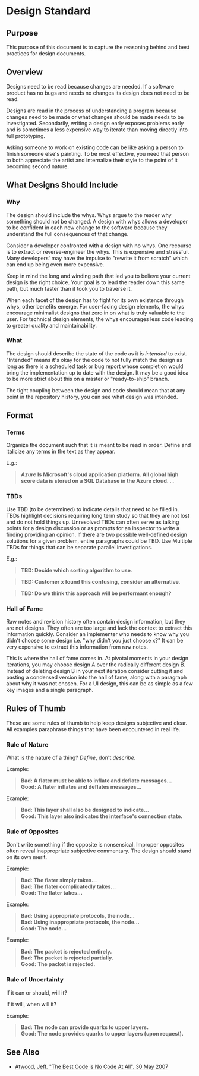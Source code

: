 # Design Standard

## Purpose
This purpose of this document is to capture the reasoning behind and best practices for design documents.

## Overview
Designs need to be read because changes are needed. If a software product has no bugs and needs no changes its design does not need to be read.

Designs are read in the process of understanding a program because changes need to be made or what changes should be made needs to be investigated. Secondarily, writing a design early exposes problems early and is sometimes a less expensive way to iterate than moving directly into full prototyping.

Asking someone to work on existing code can be like asking a person to finish someone else's painting. To be most effective, you need that person to both appreciate the artist and internalize their style to the point of it becoming second nature.

## What Designs Should Include

### Why
The design should include the whys. Whys argue to the reader why something should not be changed. A design with whys allows a developer to be confident in each new change to the software because they understand the full consequences of that change.

Consider a developer confronted with a design with no whys. One recourse is to extract or reverse-engineer the whys. This is expensive and stressful. Many developers' may have the impulse to "rewrite it from scratch" which can end up being even more expensive.

Keep in mind the long and winding path that led you to believe your current design is the right choice. Your goal is to lead the reader down this same path, but much faster than it took you to traverse it.

When each facet of the design has to fight for its own existence through whys, other benefits emerge. For user-facing design elements, the whys encourage minimalist designs that zero in on what is truly valuable to the user. For technical design elements, the whys encourages less code leading to greater quality and maintainability.

### What
The design should describe the state of the code as it is *intended* to exist. "Intended" means it's okay for the code to not fully match the design as long as there is a scheduled task or bug report whose completion would bring the implementation up to date with the design. It may be a good idea to be more strict about this on a master or "ready-to-ship" branch.

The tight coupling between the design and code should mean that at any point in the repository history, you can see what design was intended.

## Format

### Terms
Organize the document such that it is meant to be read in order. Define and italicize any terms in the text as they appear.

E.g.:
> __*Azure* Is Microsoft's cloud application platform. All global high score data is stored on a SQL Database in the Azure cloud. . .__

### TBDs
Use TBD (to be determined) to indicate details that need to be filled in. TBDs highlight decisions requiring long term study so that they are not lost and do not hold things up. Unresolved TBDs can often serve as talking points for a design discussion or as prompts for an inspector to write a finding providing an opinion. If there are two possible well-defined design solutions for a given problem, entire paragraphs could be TBD. Use Multiple TBDs for things that can be separate parallel investigations.

E.g.:
> __TBD: Decide which sorting algorithm to use__.
 
> __TBD: Customer x found this confusing, consider an alternative__.

> __TBD: Do we think this approach will be performant enough?__

### Hall of Fame
Raw notes and revision history often contain design information, but they are not designs. They often are too large and lack the context to extract this information quickly. Consider an implementer who needs to know why you didn't choose some design i.e. "why didn't you just choose x?" It can be very expensive to extract this information from raw notes.

This is where the hall of fame comes in. At pivotal moments in your design iterations, you may choose design A over the radically different design B. Instead of deleting design B in your next iteration consider cutting it and pasting a condensed version into the hall of fame, along with a paragraph about why it was not chosen. For a UI design, this can be as simple as a few key images and a single paragraph.

## Rules of Thumb
These are some rules of thumb to help keep designs subjective and clear. All examples paraphrase things that have been encountered in real life.

### Rule of Nature
What is the nature of a thing? *Define*, don't *describe*.

Example:

> __Bad: A flater must be able to inflate and deflate messages...__<br>
__Good: A flater inflates and deflates messages...__

Example:

> __Bad: This layer shall also be designed to indicate...__<br>
__Good: This layer also indicates the interface's connection state.__

### Rule of Opposites
Don't write something if the opposite is nonsensical. Improper opposites often reveal inappropriate subjective commentary. The design should stand on its own merit.

Example:

> __Bad: The flater simply takes...__<br>
__Bad: The flater complicatedly takes...__<br>
__Good: The flater takes...__

Example:
> __Bad: Using appropriate protocols, the node...__<br>
__Bad: Using inappropriate protocols, the node...__<br>
__Good: The node...__

Example:
> __Bad: The packet is rejected entirely.__<br>
__Bad: The packet is rejected partially.__<br>
__Good: The packet is rejected.__
	
### Rule of Uncertainty
If it can or should, will it? 

If it will, when will it?

Example:
> __Bad: The node can provide quarks to upper layers.__<br>
__Good: The node provides quarks to upper layers (upon request).__

## See Also
* [Atwood, Jeff. "The Best Code is No Code At All". 30 May 2007](http://blog.codinghorror.com/the-best-code-is-no-code-at-all/)
